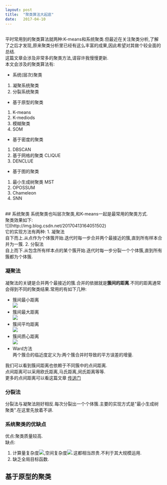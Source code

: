 ```yaml
---
layout: post
title:  "聚类算法大起底"
date:   2017-04-10
---
```

<br>平时常用到的聚类算法就两种:K-means和系统聚类.但最近在关注聚类分析,了解了之后才发现,原来聚类分析里已经有这么丰富的成果,因此希望对其做个较全面的总结.
<br>这篇文章会涉及非常多的聚类方法,请容许我慢慢更新.
<br>本文会涉及的聚类算法有:
* 系统(层次)聚类
1. 凝聚系统聚类
2. 分裂系统聚类
* 基于原型的聚类
1. K-means
2. K-mediods
3. 模糊聚类
4. SOM
* 基于密度的聚类
1. DBSCAN
2. 基于网格的聚类 CLIQUE
3. DENCLUE
* 基于图的聚类
1. 最小生成树聚类 MST
2. OPOSSUM
3. Chameleon
4. SNN

<br>
## 系统聚类
系统聚类也叫层次聚类,和K-means一起是最常用的聚类方式.
<br>聚类效果如下:
<br>![](http://img.blog.csdn.net/20170413164051502)
<br>它的实现方法有两种:
1. 凝聚法
<br>自下而上.从点作为个体簇开始.迭代时每一步合并两个最接近的簇,直到所有样本合并为一簇.
2. 分裂法
<br>自上而下.从包含所有样本点的某个簇开始.迭代时每一步分裂一个个体簇,直到所有簇都为个体簇.

### 凝聚法
凝聚法的关键是合并两个最接近的簇.合并的依据就是**簇间的距离**.不同的距离通常会得到不同的聚类结果.常用的有如下几种:
* 簇间最小距离
<br>![](http://img.blog.csdn.net/20170415225837726)
* 簇间最大距离
<br>![](http://img.blog.csdn.net/20170415225809085)
* 簇间平均距离
<br>![](http://img.blog.csdn.net/20170415231046834)
* 簇间质心距离
<br>![](http://img.blog.csdn.net/20170415231438555)
* Ward方法
<br>两个簇合的临近度定义为:两个簇合并时导致的平方误差的增量.


我们可以看到簇间距离也依赖于不同簇中的点间距离.
<br>点间距离可以采用欧氏距离,马氏距离,闵氏距离等等.
<br>更多的点间距离可以看这篇文章 [传送门](https://liangyaorong.github.io/blog/2016/%E5%B8%B8%E7%94%A8%E8%B7%9D%E7%A6%BB%E6%80%BB%E7%BB%93/)

### 分裂法
分裂法与凝聚法刚好相反.每次分裂出一个个体簇.主要的实现方式是"最小生成树聚类".在这里先放着不讲.

### 系统聚类的优缺点
优点:聚类质量较高.
<br>缺点:
1. 计算量复杂度![](http://latex.codecogs.com/gif.latex?O(m^{2}logm)),空间复杂度![](http://latex.codecogs.com/gif.latex?O(m^{2})).这都相当昂贵.不利于其大规模运用.
2. 缺乏全局目标函数.

## 基于原型的聚类






